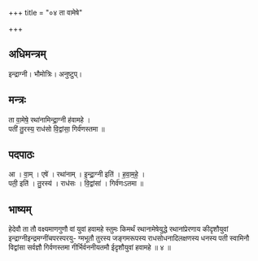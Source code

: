 +++
title = "०४ ता वामेषे"

+++
## अधिमन्त्रम्
इन्द्राग्नी। भौमोत्रिः। अनुष्टुप्।

## मन्त्रः
ता वा॒मेषे॒ रथा॑नामिन्द्रा॒ग्नी ह॑वामहे ।  
पती॑ तु॒रस्य॒ राध॑सो वि॒द्वांसा॒ गिर्व॑णस्तमा ॥

## पदपाठः
आ । वा॒म् । एषे॑ । रथा॑नाम् । इ॒न्द्रा॒ग्नी इति॑ । ह॒वा॒म॒हे॒ ।  
पती॒ इति॑ । तु॒रस्य॑ । राध॑सः । वि॒द्वांसा॑ । गिर्व॑णःऽतमा ॥

## भाष्यम्
हेदेवौ ता तौ वक्ष्यमाणगुणौ वां युवां हवामहे स्तुमः किमर्थं रथानामेषेयुद्धे रथानांप्रेरणाय कीदृशौयुवां इन्द्राग्नीइन्द्रमग्नींचपरस्परयु- ग्मभूतौ तुरस्य जङ्गमरूपस्य राधसोधनादिलक्षणस्य धनस्य पती स्वामिनौ विद्वांसा सर्वज्ञौ गिर्वणस्तमा गीर्भिर्वननीयतमौ ईदृशौयुवां हवामहे ॥ ४ ॥